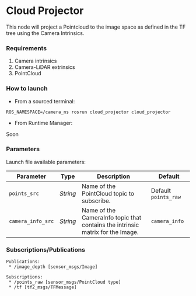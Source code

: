# Cloud Projector
This node will project a Pointcloud to the image space as defined in the TF tree using the Camera Intrinsics.

### Requirements

1. Camera intrinsics
1. Camera-LiDAR extrinsics
1. PointCloud 


### How to launch

* From a sourced terminal:

`ROS_NAMESPACE=/camera_ns rosrun cloud_projector cloud_projector`

* From Runtime Manager:

Soon

### Parameters

Launch file available parameters:

|Parameter| Type| Description|Default|
----------|-----|--------|---|
|`points_src`|*String* |Name of the PointCloud topic to subscribe.|Default `points_raw`|
|`camera_info_src`|*String*|Name of the CameraInfo topic that contains the intrinsic matrix for the Image.|`camera_info`|

### Subscriptions/Publications


```
Publications: 
 * /image_depth [sensor_msgs/Image]

Subscriptions: 
 * /points_raw [sensor_msgs/PointCloud type]
 * /tf [tf2_msgs/TFMessage]
```
